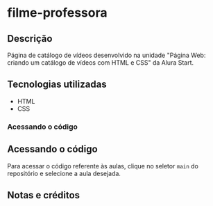 # filme-professora

## Descrição
Página de catálogo de vídeos desenvolvido na unidade "Página Web: criando um catálogo de vídeos com HTML e CSS" da Alura Start.
## Tecnologias utilizadas
- HTML
- CSS
### Acessando o código
## Acessando o código
Para acessar o código referente às aulas, clique no seletor `main` do repositório e selecione a aula desejada.
## Notas e créditos